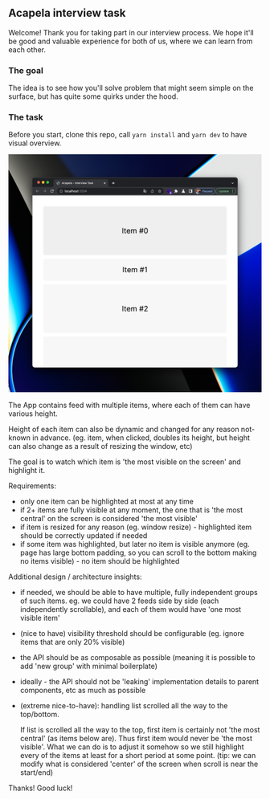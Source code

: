 ## Acapela interview task

Welcome! Thank you for taking part in our interview process. We hope it'll be good and valuable experience for both of us, where we can learn from each other.

### The goal

The idea is to see how you'll solve problem that might seem simple on the surface, but has quite some quirks under the hood.

### The task

Before you start, clone this repo, call `yarn install` and `yarn dev` to have visual overview.

![app](preview.png "The app")

The App contains feed with multiple items, where each of them can have various height.

Height of each item can also be dynamic and changed for any reason not-known in advance. (eg. item, when clicked, doubles its height, but height can also change as a result of resizing the window, etc)

The goal is to watch which item is 'the most visible on the screen' and highlight it.

Requirements:

- only one item can be highlighted at most at any time
- if 2+ items are fully visible at any moment, the one that is 'the most central' on the screen is considered 'the most visible'
- if item is resized for any reason (eg. window resize) - highlighted item should be correctly updated if needed
- if some item was highlighted, but later no item is visible anymore (eg. page has large bottom padding, so you can scroll to the bottom making no items visible) - no item should be highlighted

Additional design / architecture insights:

- if needed, we should be able to have multiple, fully independent groups of such items. eg. we could have 2 feeds side by side (each independently scrollable), and each of them would have 'one most visible item'
- (nice to have) visibility threshold should be configurable (eg. ignore items that are only 20% visible)
- the API should be as composable as possible (meaning it is possible to add 'new group' with minimal boilerplate)
- ideally - the API should not be 'leaking' implementation details to parent components, etc as much as possible

- (extreme nice-to-have): handling list scrolled all the way to the top/bottom.

  If list is scrolled all the way to the top, first item is certainly not 'the most central' (as items below are). Thus first item would never be 'the most visible'. What we can do is to adjust it somehow so we still highlight every of the items at least for a short period at some point. (tip: we can modify what is considered 'center' of the screen when scroll is near the start/end)

Thanks! Good luck!
